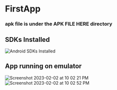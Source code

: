 # FirstApp

### apk file is under the APK FILE HERE directory

## SDKs Installed
![Android SDKs Installed](https://user-images.githubusercontent.com/94663542/216502535-5260c577-005a-4458-b893-d50dc7d1e40d.png)


## App running on emulator
![Screenshot 2023-02-02 at 10 02 21 PM](https://user-images.githubusercontent.com/94663542/216502612-55d0cac6-23a4-4890-9327-bc425f3e5daa.png)
<br>
![Screenshot 2023-02-02 at 10 02 52 PM](https://user-images.githubusercontent.com/94663542/216502696-0d09ee27-3241-46ff-9037-e453cd480b5b.png)

